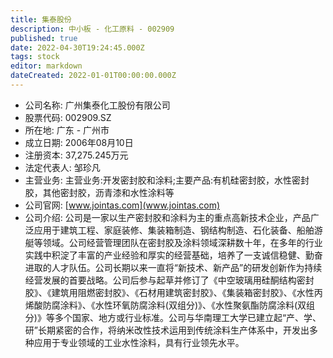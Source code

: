 ```yaml
---
title: 集泰股份
description: 中小板 - 化工原料 - 002909
published: true
date: 2022-04-30T19:24:45.000Z
tags: stock
editor: markdown
dateCreated: 2022-01-01T00:00:00.000Z
---
```


- 公司名称: 广州集泰化工股份有限公司
- 股票代码: 002909.SZ
- 所在地: 广东 - 广州市
- 成立日期: 2006年08月10日
- 注册资本: 37,275.245万元
- 法定代表人: 邹珍凡
- 主营业务: 主营业务:开发密封胶和涂料;主要产品:有机硅密封胶，水性密封胶，其他密封胶，沥青漆和水性涂料等
- 公司官网: [www.jointas.com](www.jointas.com)
- 公司介绍: 公司是一家以生产密封胶和涂料为主的重点高新技术企业，产品广泛应用于建筑工程、家庭装修、集装箱制造、钢结构制造、石化装备、船舶游艇等领域。公司经营管理团队在密封胶及涂料领域深耕数十年，在多年的行业实践中积淀了丰富的产业经验和厚实的经营基础，培养了一支诚信稳健、勤奋进取的人才队伍。公司长期以来一直将“新技术、新产品”的研发创新作为持续经营发展的首要战略。公司后参与起草并修订了《中空玻璃用硅酮结构密封胶》、《建筑用阻燃密封胶》、《石材用建筑密封胶》、《集装箱密封胶》、《水性丙烯酸防腐涂料》、《水性环氧防腐涂料(双组分)》、《水性聚氨酯防腐涂料(双组分)》等多个国家、地方或行业标准。公司与华南理工大学已建立起“产、学、研”长期紧密的合作，将纳米改性技术运用到传统涂料生产体系中，开发出多种应用于专业领域的工业水性涂料，具有行业领先水平。


